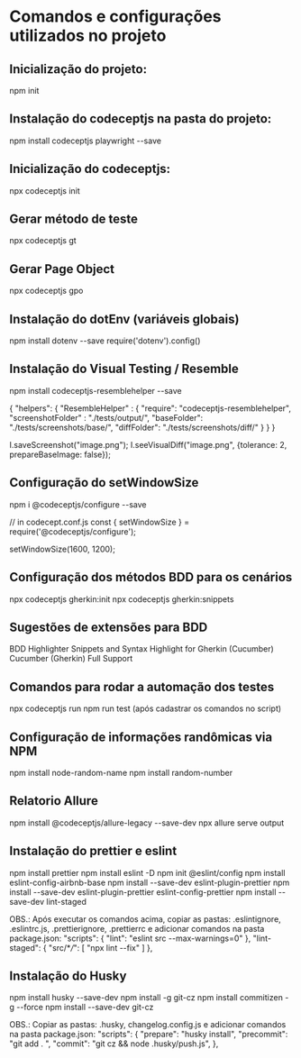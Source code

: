 # Comandos e configurações utilizados no projeto

## Inicialização do projeto:

npm init

## Instalação do codeceptjs na pasta do projeto:

npm install codeceptjs playwright --save

## Inicialização do codeceptjs:

npx codeceptjs init

## Gerar método de teste

npx codeceptjs gt

## Gerar Page Object

npx codeceptjs gpo

## Instalação do dotEnv (variáveis globais)

npm install dotenv --save
require('dotenv').config()

## Instalação do Visual Testing / Resemble

npm install codeceptjs-resemblehelper --save

{
   "helpers": {
     "ResembleHelper" : {
       "require": "codeceptjs-resemblehelper",
       "screenshotFolder" : "./tests/output/",
       "baseFolder": "./tests/screenshots/base/",
       "diffFolder": "./tests/screenshots/diff/"
     }
   }
}

I.saveScreenshot("image.png");
I.seeVisualDiff("image.png", {tolerance: 2, prepareBaseImage: false});

## Configuração do setWindowSize

npm i @codeceptjs/configure --save

// in codecept.conf.js
const { setWindowSize } = require('@codeceptjs/configure');

setWindowSize(1600, 1200);

## Configuração dos métodos BDD para os cenários

npx codeceptjs gherkin:init
npx codeceptjs gherkin:snippets

## Sugestões de extensões para BDD

BDD Highlighter
Snippets and Syntax Highlight for Gherkin (Cucumber)
Cucumber (Gherkin) Full Support

## Comandos para rodar a automação dos testes

npx codeceptjs run
npm run test (após cadastrar os comandos no script)

## Configuração de informações randômicas via NPM

npm install node-random-name
npm install random-number

## Relatorio Allure

npm install @codeceptjs/allure-legacy --save-dev
npx allure serve output

## Instalação do prettier e eslint

npm install prettier
npm install eslint -D
npm init @eslint/config
npm install eslint-config-airbnb-base
npm install --save-dev eslint-plugin-prettier
npm install --save-dev eslint-plugin-prettier eslint-config-prettier
npm install --save-dev lint-staged

OBS.: Após executar os comandos acima, copiar as pastas: .eslintignore, .eslintrc.js, .prettierignore, .prettierrc e adicionar comandos na pasta package.json:
"scripts": {
"lint": "eslint src --max-warnings=0"
},
"lint-staged": {
"src/\*_/_": [
"npx lint --fix"
]
},

## Instalação do Husky

npm install husky --save-dev
npm install -g git-cz
npm install commitizen -g --force
npm install --save-dev git-cz

OBS.: Copiar as pastas: .husky, changelog.config.js e adicionar comandos na pasta package.json:
"scripts": {
"prepare": "husky install",
"precommit": "git add . ",
"commit": "git cz && node .husky/push.js",
},
